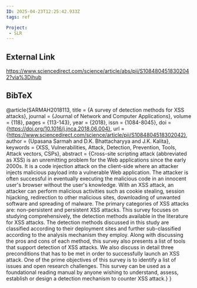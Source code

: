 ```yaml
---
ID: 2025-04-23T12:25:42.933Z
tags: ref

Project:
 - SLR
---
```

## External Link

https://www.sciencedirect.com/science/article/abs/pii/S1084804518302042?via%3Dihub

## BibTeX

@article{SARMAH2018113, title = {A survey of detection methods for XSS attacks}, journal = {Journal of Network and Computer Applications}, volume = {118}, pages = {113-143}, year = {2018}, issn = {1084-8045}, doi = {https://doi.org/10.1016/j.jnca.2018.06.004}, url = {https://www.sciencedirect.com/science/article/pii/S1084804518302042}, author = {Upasana Sarmah and D.K. Bhattacharyya and J.K. Kalita}, keywords = {XSS, Vulnerabilities, Attack, Detection, Prevention, Tools, Attack vectors, CSPs}, abstract = {Cross-site scripting attack (abbreviated as XSS) is an unremitting problem for the Web applications since the early 2000s. It is a code injection attack on the client-side where an attacker injects malicious payload into a vulnerable Web application. The attacker is often successful in eventually executing the malicious code in an innocent user's browser without the user's knowledge. With an XSS attack, an attacker can perform malicious activities such as cookie stealing, session hijacking, redirection to other malicious sites, downloading of unwanted software and spreading of malware. The primary categories of XSS attacks are: non-persistent and persistent XSS attacks. This survey focuses on studying comprehensively, the detection methods available in the literature for XSS attacks. The detection methods discussed in this study are classified according to their deployment sites and further sub-classified according to the analysis mechanism they employ. Along with discussing the pros and cons of each method, this survey also presents a list of tools that support detection of XSS attacks. We also discuss in detail three preconditions that has to be met in order to successfully launch an XSS attack. One of the prime objectives of this survey is to identify a list of issues and open research challenges. This survey can be used as a foundational reading manual by anyone wishing to understand, assess, establish or design a detection mechanism to counter XSS attack.} }

